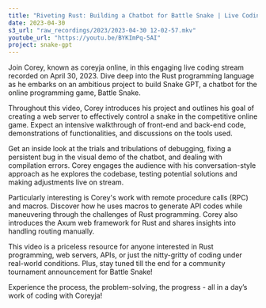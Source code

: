 ```yaml
---
title: "Riveting Rust: Building a Chatbot for Battle Snake | Live Coding Stream with Coreyja"
date: 2023-04-30
s3_url: "raw_recordings/2023/2023-04-30 12-02-57.mkv"
youtube_url: "https://youtu.be/BYKImPq-5AI"
project: snake-gpt
---
```


Join Corey, known as coreyja online, in this engaging live coding stream recorded on April 30, 2023. Dive deep into the Rust programming language as he embarks on an ambitious project to build Snake GPT, a chatbot for the online programming game, Battle Snake.

Throughout this video, Corey introduces his project and outlines his goal of creating a web server to effectively control a snake in the competitive online game. Expect an intensive walkthrough of front-end and back-end code, demonstrations of functionalities, and discussions on the tools used.

Get an inside look at the trials and tribulations of debugging, fixing a persistent bug in the visual demo of the chatbot, and dealing with compilation errors. Corey engages the audience with his conversation-style approach as he explores the codebase, testing potential solutions and making adjustments live on stream.

Particularly interesting is Corey's work with remote procedure calls (RPC) and macros. Discover how he uses macros to generate API codes while maneuvering through the challenges of Rust programming. Corey also introduces the Axum web framework for Rust and shares insights into handling routing manually.

This video is a priceless resource for anyone interested in Rust programming, web servers, APIs, or just the nitty-gritty of coding under real-world conditions. Plus, stay tuned till the end for a community tournament announcement for Battle Snake!

Experience the process, the problem-solving, the progress - all in a day’s work of coding with Coreyja!
